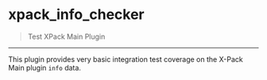 # xpack_info_checker

> Test XPack Main Plugin

---

This plugin provides very basic integration test coverage on the X-Pack Main
plugin `info` data.
